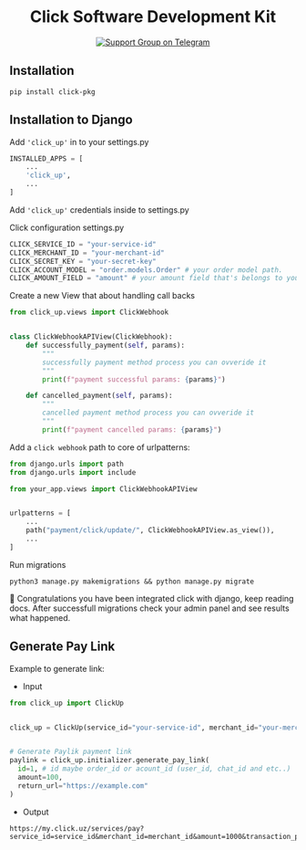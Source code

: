 <h1 align="center">Click Software Development Kit</h1>

<p align="center">
  <a href="https://t.me/+lO97J78xBj45MzBi">
    <img src="https://img.shields.io/badge/Support%20Group-blue?logo=telegram&logoColor=white" alt="Support Group on Telegram"/>
  </a>
</p>


## Installation

```shell
pip install click-pkg
```

## Installation to Django

Add `'click_up'` in to your settings.py

```python
INSTALLED_APPS = [
    ...
    'click_up',
    ...
]
```

Add `'click_up'` credentials inside to settings.py

Click configuration settings.py
```python
CLICK_SERVICE_ID = "your-service-id"
CLICK_MERCHANT_ID = "your-merchant-id"
CLICK_SECRET_KEY = "your-secret-key"
CLICK_ACCOUNT_MODEL = "order.models.Order" # your order model path.
CLICK_AMOUNT_FIELD = "amount" # your amount field that's belongs to your order model
```

Create a new View that about handling call backs
```python
from click_up.views import ClickWebhook


class ClickWebhookAPIView(ClickWebhook):
    def successfully_payment(self, params):
        """
        successfully payment method process you can ovveride it
        """
        print(f"payment successful params: {params}")

    def cancelled_payment(self, params):
        """
        cancelled payment method process you can ovveride it
        """
        print(f"payment cancelled params: {params}")
```

Add a `click webhook` path to core of urlpatterns:

```python
from django.urls import path
from django.urls import include

from your_app.views import ClickWebhookAPIView


urlpatterns = [
    ...
    path("payment/click/update/", ClickWebhookAPIView.as_view()),
    ...
]
```

Run migrations
```shell
python3 manage.py makemigrations && python manage.py migrate
```

🎉 Congratulations you have been integrated click with django, keep reading docs. After successfull migrations check your admin panel and see results what happened.


## Generate Pay Link
Example to generate link:

- Input

```python
from click_up import ClickUp


click_up = ClickUp(service_id="your-service-id", merchant_id="your-merchant-id") # alternatively you can use settings variables as well here.


# Generate Paylik payment link
paylink = click_up.initializer.generate_pay_link(
  id=1, # id maybe order_id or acount_id (user_id, chat_id and etc..)
  amount=100,
  return_url="https://example.com"
)
```

- Output
```
https://my.click.uz/services/pay?service_id=service_id&merchant_id=merchant_id&amount=1000&transaction_param=1&return_url=https://example.com
```
